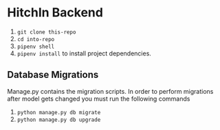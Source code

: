# HitchIn Backend

1. `git clone this-repo`
2. `cd into-repo`
3. `pipenv shell`
4. `pipenv install` to install project dependencies.


## Database Migrations

Manage.py contains the migration scripts. In order to perform migrations after
model gets changed you must run the following commands

1. `python manage.py db migrate`
2. `python manage.py db upgrade`
